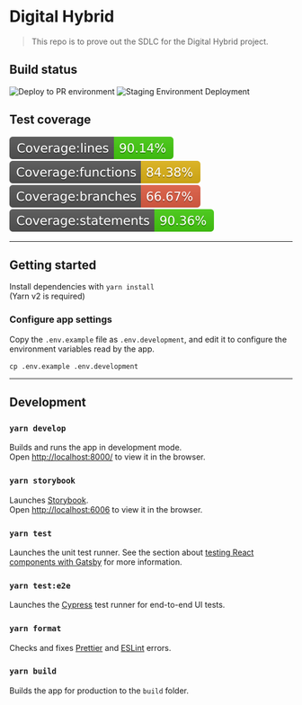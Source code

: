 # Digital Hybrid

>This repo is to prove out the SDLC for the Digital Hybrid project.

## Build status

![Deploy to PR environment](https://github.com/dmwgroup/digital-hybrid/workflows/Deploy%20to%20PR%20environment/badge.svg)
![Staging Environment Deployment](https://github.com/dmwgroup/digital-hybrid/workflows/Deploy%20to%20staging/badge.svg)

## Test coverage

![Test coverage: lines](./hybrid-frontend/badges/badge-lines.svg)
![Test coverage: functions](./hybrid-frontend/badges/badge-functions.svg)
![Test coverage: branches](./hybrid-frontend/badges/badge-branches.svg)
![Test coverage: statements](./hybrid-frontend/badges/badge-statements.svg)

---

## Getting started

Install dependencies with ```yarn install```  
(Yarn v2 is required)

### Configure app settings

Copy the `.env.example` file as `.env.development`, and edit it to configure the environment variables read by the app.

    cp .env.example .env.development

---

## Development

### `yarn develop`

Builds and runs the app in development mode.  
Open [http://localhost:8000/](http://localhost:8000/) to view it in the browser.

### `yarn storybook`

Launches [Storybook](https://storybook.js.org/).  
Open [http://localhost:6006](http://localhost:6006) to view it in the browser.

### `yarn test`

Launches the unit test runner.
See the section about [testing React components with Gatsby](https://www.gatsbyjs.com/docs/how-to/testing/testing-react-components/) for more information.

### `yarn test:e2e`

Launches the [Cypress](https://www.cypress.io/) test runner for end-to-end UI tests.

### `yarn format`

Checks and fixes [Prettier](https://prettier.io/) and [ESLint](https://eslint.org/) errors.

### `yarn build`

Builds the app for production to the `build` folder.
